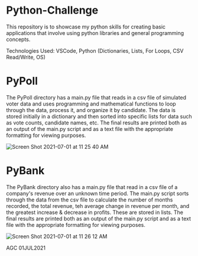 # Python-Challenge

This repository is to showcase my python skills for creating basic applications that involve using python libraries and general programming concepts.

Technologies Used: VSCode, Python (Dictionaries, Lists, For Loops, CSV Read/Write, OS)

# PyPoll 

The PyPoll directory has a main.py file that reads in a csv file of simulated voter data and uses programming and mathematical functions to loop through the data, process it, and organize it by candidate. The data is stored initially in a dictionary and then sorted into specific lists for data such as vote counts, candidate names, etc. The final results are printed both as an output of the main.py script and as a text file with the appropriate formatting for viewing purposes.

![Screen Shot 2021-07-01 at 11 25 40 AM](https://user-images.githubusercontent.com/79670978/124149943-12f92c00-da5f-11eb-9422-2a58ab3cf65d.png)

# PyBank

The PyBank directory also has a main.py file that read in a csv file of a company's revenue over an unknown time period. The main.py script sorts through the data from the csv file to calculate the number of months recorded, the total revenue, teh average change in revenue per month, and the greatest increase & decrease in profits. These are stored in lists. The final results are printed both as an output of the main.py script and as a text file with the appropriate formatting for viewing purposes.

![Screen Shot 2021-07-01 at 11 26 12 AM](https://user-images.githubusercontent.com/79670978/124150024-27d5bf80-da5f-11eb-8803-088224dbb3bc.png)

AGC 01JUL2021
